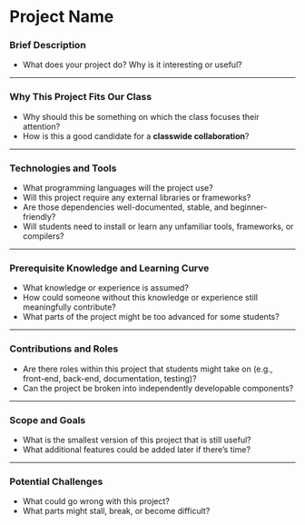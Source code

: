 # Project Name

### Brief Description
- What does your project do? Why is it interesting or useful? 

---

### Why This Project Fits Our Class
- Why should this be something on which the class focuses their attention?
- How is this a good candidate for a **classwide collaboration**?

---

### Technologies and Tools
- What programming languages will the project use?
- Will this project require any external libraries or frameworks?
- Are those dependencies well-documented, stable, and beginner-friendly?
- Will students need to install or learn any unfamiliar tools, frameworks, or compilers?

---

### Prerequisite Knowledge and Learning Curve
- What knowledge or experience is assumed?
- How could someone without this knowledge or experience still meaningfully contribute?
- What parts of the project might be too advanced for some students?

---

### Contributions and Roles
- Are there roles within this project that students might take on (e.g., front-end, back-end, documentation, testing)?
- Can the project be broken into independently developable components?

---

### Scope and Goals
- What is the smallest version of this project that is still useful?
- What additional features could be added later if there’s time?

---

### Potential Challenges
- What could go wrong with this project?
- What parts might stall, break, or become difficult?

